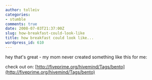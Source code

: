 ```yaml
---
author: tolleiv
categories:
- stumble
comments: true
date: 2008-07-03T21:37:00Z
slug: how-breakfast-could-look-like
title: how breakfast could look like...
wordpress_id: 610
---
```


hey that's great - my mom never created something like this for me:  
  
check out on: [http://fiveprime.org/hivemind/Tags/bento](http://fiveprime.org/hivemind/Tags/bento)

